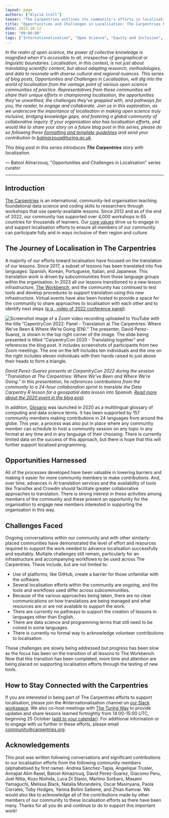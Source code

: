 ```yaml
---
layout: page
authors: ["Alycia Crall"]
teaser: "The Carpentries outlines its community's efforts in localisation."
title: "Opportunities and Challenges in Localisation: The Carpentries Perspective"
date: 2023-10-12
time: "09:00:00"
tags: ["Internationalisation", "Open Science", "Equity and Inclusion", "Engagement", "Community"]
---
```


_In the realm of open science, the power of collective knowledge is magnified when it's accessible to all, irrespective of geographical or linguistic boundaries. Localisation, in this context, is not just about translating scientific content, but about adapting research, methodologies, and data to resonate with diverse cultural and regional nuances. This series of blog posts, Opportunities and Challenges in Localisation, will dig into the world of localisation from the vantage point of various open science communities of practice. Representatives from these communities will share their unique efforts in championing localisation, the opportunities they've unearthed, the challenges they've grappled with, and pathways for you, the reader, to engage and collaborate. Join us in this exploration, as we underscore the importance of localisation in making open science truly inclusive, bridging knowledge gaps, and fostering a global community of collaborative inquiry. If your organisation also has localisation efforts, and would like to share your story on a future blog post in this series, please do so following these [formatting and template guidelines](https://docs.google.com/document/d/1LzjftRnD-BYZ-Xmg-UUkBfi5qKm0qi144BrVNeGS_WQ/edit#heading=h.foq8jruhiryr) and send your contribution to [balmarzouq@turing.ac.uk](mailto:balmarzouq@turing.ac.uk)._ 

_This blog post in this series introduces **The Carpentries** story with localisation._ 


— Batool Almarzouq, "Opportunities and Challenges in Localisation" series curator

-----------------------

## Introduction
[The Carpentries](https://carpentries.org/) is an international, community-led organisation teaching foundational data science and coding skills to researchers through workshops that use openly-available lessons. Since 2012 and as of the end of 2022, our community has supported over 4,000 workshops in 65 countries for thousands of learners. Our [core values](https://carpentries.org/values/) drive us to engage in and support localisation efforts to ensure all members of our community can participate fully and in ways inclusive of their region and culture.

## The Journey of Localisation in The Carpentries
A majority of our efforts toward localisation have focused on the translation of our lessons. Since 2017, a subset of lessons has been translated into five languages: Spanish, Korean, Portuguese, Italian, and Japanese. This translation work is driven by subcommunities from those language groups within the organisation. In 2023 all our lessons transitioned to a new lesson infrastructure, [The Workbench](https://carpentries.github.io/workbench/), and the community has continued to test tools and develop procedures to support translation using this new infrastructure. Virtual events have also been hosted to provide a space for the community to share approaches to localisation with each other and to identify next steps ([e.g., video of 2022 conference panel](https://www.youtube.com/watch?v=9zCrGda6p7Q)).

![Screenshot image of a Zoom video recording uploaded to YouTube with the title “CapentryCon 2022: Panel - Translation at The Carpentries: Where We’ve Been & Where We’re Going (EN).” The presenter, David Perez-Suarez, is shown in the top right corner of the image. The slide being presented is titled “CarpentryCon 2020 - Translating together” and references the blog post. It includes screenshots of participants from two Zoom meetings. The one on the left includes ten individuals and the one on the right includes eleven individuals with their hands raised to just above their heads to form a triangle.](/blog/2023/10/2023-10-12-carpentrycon-translating-together.png)

*David Perez-Suarez presents at CarpentryCon 2022 during the session "Translation at The Carpentries: Where We’ve Been and Where We’re Going." In this presentation, he references contributions from the community to a 24-hour collaboration sprint to translate the Data Carpentry R lesson for a geospatial data lesson into Spanish. [Read more about the 2020 event in the blog post](https://carpentries.org/blog/2020/08/Hablamos/).*

In addition, [Glosario](https://glosario.carpentries.org/) was launched in 2020 as a multilingual glossary of computing and data science terms. It has been supported by 157 community members making contributions in 24 languages from around the globe. This year, a process was also put in place where any community member can schedule to host a community session on any topic in any format at any time and in any language of their choosing. There is currently limited data on the success of this approach, but there is hope that this will further support localised programming.

## Opportunities Harnessed
All of the processes developed have been valuable in lowering barriers and making it easier for more community members to make contributions. And, over time, advances in AI translation services and the availability of tools like Transifex and Crowdin should facilitate greater collaborative approaches to translation. There is strong interest in these activities among members of the community and these present an opportunity for the organisation to engage new members interested in supporting the organisation in this way.  

## Challenges Faced  
Ongoing conversations within our community and with other similarly-placed communities have demonstrated the level of effort and resources required to support the work needed to advance localisation successfully and equitably. Multiple challenges still remain, particularly for an infrastructure and accompanying workflows to be used across The Carpentries. These include, but are not limited to:
 
* Use of platforms, like GitHub, create a barrier for those unfamiliar with the software.
* Several localisation efforts within the community are ongoing, and the tools and workflows used differ across subcommunities.
* Because of the various approaches being taken, there are no clear communications on how translations are being managed and what resources are or are not available to support the work. 
* There are currently no pathways to support the creation of lessons in languages other than English.
* There are data science and programming terms that still need to be coined in some languages.  
* There is currently no formal way to acknowledge volunteer contributions to localisation.

These challenges are slowly being addressed but progress has been slow as the focus has been on the transition of all lessons to The Workbench. Now that this transition has been completed, more time and attention are being placed on supporting localisation efforts through the testing of new tools.

## How to Stay Connected with the Carpentries
If you are interested in being part of The Carpentries efforts to support localisation, please join the #internationalisation channel on [our Slack workspace](https://docs.carpentries.org/topic_folders/communications/tools/slack-and-email.html). We also co-host meetings with [The Turing Way](https://the-turing-way.netlify.app/index.html) to provide updates and share lessons learned fortnightly from 14:00-15:00 UTC, beginning 25 October ([add to your calendar](https://calendar.google.com/calendar/event?action=TEMPLATE&tmeid=NDZraGlmNXBkMTM1bWljZ2ticzJhNWhkbnBfMjAyMzEwMjVUMTQwMDAwWiBvc2V1dW9odDB0dmpib2tnZzNub2g4YzQ3Z0Bn&tmsrc=oseuuoht0tvjbokgg3noh8c47g%40group.calendar.google.com&scp=ALL)). For additional information or to engage with us further in these efforts, please email [community@carpentries.org](mailto:community@carpentries.org).

## Acknowledgements
This post was written following conversations and significant contributions to our localisation efforts from the following community members (alphabetised by first name): Andrea Sánchez-Tapia, Angelique Trusler, Annajiat Alim Rasel, Batool Almazrouq, David Perez-Suarez, Giacomo Peru, Joel Nitta, Kozo Nishida, Luca Di Stasio, Martino Sorbaro, Masami Yamaguchi, Melissa Black, Natalia Morandeira, Oscar Masinyana, Paola Corrales, Toby Hodges, Yanina Bellini Saibene, and Zhian Kamvar. We would also like to acknowledge all of the contributions made by other members of our community to these localisation efforts as there have been many. Thanks for all you do and continue to do to support this important work! 
